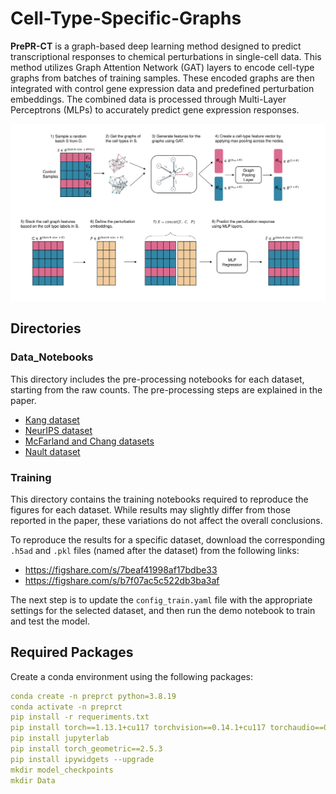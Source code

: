 # Cell-Type-Specific-Graphs

**PrePR-CT** is a graph-based deep learning method designed to predict transcriptional responses to chemical perturbations in single-cell data. This method utilizes Graph Attention Network (GAT) layers to encode cell-type graphs from batches of training samples. These encoded graphs are then integrated with control gene expression data and predefined perturbation embeddings. The combined data is processed through Multi-Layer Perceptrons (MLPs) to accurately predict gene expression responses.

![Graphical Abstract](PrePR-CT.png)


## Directories

### Data_Notebooks
This directory includes the pre-processing notebooks for each dataset, starting from the raw counts. The pre-processing steps are explained in the paper.
* [Kang dataset](https://www.ncbi.nlm.nih.gov/geo/query/acc.cgi?acc=GSE96583)
* [NeurIPS dataset](https://www.kaggle.com/competitions/open-problems-single-cell-perturbations)
* [McFarland and Chang datasets](http://projects.sanderlab.org/scperturb/datavzrd/scPerturb_vzrd_v1/dataset_info/index_1.html)
* [Nault dataset](https://github.com/BhattacharyaLab/scVIDR/tree/main)


### Training

This directory contains the training notebooks required to reproduce the figures for each dataset. While results may slightly differ from those reported in the paper, these variations do not affect the overall conclusions.

To reproduce the results for a specific dataset, download the corresponding `.h5ad` and `.pkl` files (named after the dataset) from the following links:

- https://figshare.com/s/7beaf41998af17bdbe33  
- https://figshare.com/s/b7f07ac5c522db3ba3af

The next step is to update the `config_train.yaml` file with the appropriate settings for the selected dataset, and then run the demo notebook to train and test the model.

## Required Packages

Create a conda environment using the following packages:
```yaml
conda create -n preprct python=3.8.19
conda activate -n preprct
pip install -r requeriments.txt
pip install torch==1.13.1+cu117 torchvision==0.14.1+cu117 torchaudio==0.13.1 --extra-index-url https://download.pytorch.org/whl/cu117
pip install jupyterlab
pip install torch_geometric==2.5.3
pip install ipywidgets --upgrade
mkdir model_checkpoints
mkdir Data
